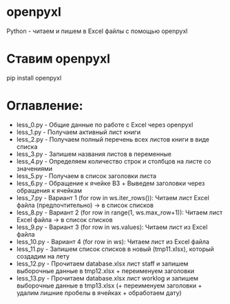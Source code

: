 # openpyxl
Python - читаем и пишем в Excel файлы с помощью openpyxl

# Ставим openpyxl
pip install openpyxl

# Оглавление:
- less_0.py - Общие данные по работе с Excel через openpyxl
- less_1.py - Получаем активный лист книги
- less_2.py - Получаем полный перечень всех листов книги в виде списка
- less_3.py - Запишем названия листов в переменные
- less_4.py - Определяем количество строк и столбцов на листе со значениями
- less_5.py - Получаем в список заголовки листа
- less_6.py - Обращение к ячейке B3 + Выведем заголовки через обращения к ячейкам
- less_7.py - Вариант 1 (for row in ws.iter_rows()): Читаем лист Excel файла (предпочтительно) -> в список списков
- less_8.py - Вариант 2 (for row in range(1, ws.max_row+1)): Читаем лист Excel файла -> в список списков
- less_9.py - Вариант 3 (for row in ws.values): Читаем лист из Excel файла
- less_10.py - Вариант 4 (for row in ws): Читаем лист из Excel файла
- less_11.py - Запишем список списков в новый (tmp11.xlsx), который создадим на лету
- less_12.py - Прочитаем database.xlsx лист staff и запишем выборочные данные в tmp12.xlsx + переименуем заголовки
- less_13.py - Прочитаем database.xlsx лист worklog и запишем выборочные данные в tmp13.xlsx (+ переименуем заголовки + удалим лишние пробелы в ячейках + обработаем дату)